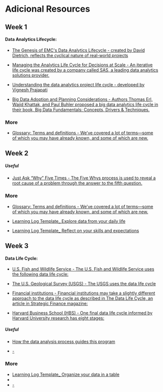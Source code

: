 # Adicional Resources

## Week 1
#### Data Analytics Lifecycle:

- [The Genesis of EMC's Data Analytics Lifecycle - created by David Dietrich, reflects the cyclical nature of real-world projects](http://pingax.com/understanding-data-analytics-project-life-cycle/)

- [Managing the Analytics Life Cycle for Decisions at Scale - An iterative life cycle was created by a company called SAS, a leading data analytics solutions provider.](https://www.sas.com/content/dam/SAS/en_us/doc/whitepaper1/manage-analytical-life-cycle-continuous-innovation-106179.pdf)

- [Understanding the data analytics project life cycle - developed by Vignesh Prajapati](http://pingax.com/understanding-data-analytics-project-life-cycle/)

- [Big Data Adoption and Planning Considerations - Authors Thomas Erl, Wajid Khattak, and Paul Buhler proposed a big data analytics life cycle in their book, Big Data Fundamentals: Concepts, Drivers & Techniques.](https://www.informit.com/articles/article.aspx?p=2473128&seqNum=11&ranMID=24808)

### More

- [Glossary: Terms and definitions  - We’ve covered a lot of terms—some of which you may have already known, and some of which are new.](https://docs.google.com/document/d/1yd3IZr2VupqaTPyjrlauxDLj4MsDHl9r9J3wmNf11mE/template/preview)

## Week 2

##### Useful

- [Just Ask “Why” Five Times  - The Five Whys process is used to reveal a root cause of a problem through the answer to the fifth question.](https://www.fastcompany.com/1669738/to-get-to-the-root-of-a-hard-problem-just-ask-why-five-times)

### More

- [Glossary: Terms and definitions  - We’ve covered a lot of terms—some of which you may have already known, and some of which are new.](https://docs.google.com/document/d/1NPfVEPe0X2l3d2v-XIaevT0I5OU5J4EYMGeetijKhAM/template/preview?resourcekey=0-bLCbJQfNZJ70tiFfxT2VXg)

- [Learning Log Template_ Explore data from your daily life](https://docs.google.com/document/d/1V7trFOoWavtEm1OV2sEFO-7K-6p9hbnhaczvhb49Hqg/template/preview)

- [Learning Log Template_ Reflect on your skills and expectations](https://docs.google.com/document/d/1Wf8-Cf8bEsS_I2ckXGZCoGLSBc3F38KiUn7vCI7M1ZI/template/preview)

## Week 3

#### Data Life Cycle:

- [U.S. Fish and Wildlife Service - The U.S. Fish and Wildlife Service uses the following data life cycle: ](https://www.fws.gov/data/life-cycle)

- [The U.S. Geological Survey (USGS) - The USGS uses the data life cycle](https://www.usgs.gov/products/data-and-tools/data-management/data-lifecycle)

- [Financial institutions - Financial institutions may take a slightly different approach to the data life cycle as described in The Data Life Cycle, an article in Strategic Finance magazine:](https://sfmagazine.com/post-entry/july-2018-the-data-life-cycle/)

- [Harvard Business School (HBS) - One final data life cycle informed by Harvard University research has eight stages:](https://online.hbs.edu/blog/post/data-life-cycle)

##### Useful

- [How the data analysis process guides this program](https://d3c33hcgiwev3.cloudfront.net/XT8DBaLYTUC_AwWi2O1Asw_bed8d5f8f56e4f1c9ed1dbdc5917e4f1_DAC1-The-data-analysis-process.pdf?Expires=1641427200&Signature=abLMHk7JmkEj2IhLaqHKKURtYVPkteJ50-Xwt8ry~bFv47YFmIre-V92Ow2poVid~G82d79bODmPgUV0HJcsGa57XP~EYtGLxWL7FdZmzrf~aa~5CNJr-ry7--HxtCv4G~r8aeVKq4PrA~I3n6amw1nxsvOzTLE0hi2fCedONrs_&Key-Pair-Id=APKAJLTNE6QMUY6HBC5A)

- [ - ]()
### More

- [Learning Log Template_ Organize your data in a table](https://docs.google.com/document/d/1q7M9ZhQMaQGVMTW7iZxzLylE1Ap5DjGQHrZ1-aUcOYk/template/preview)
-
- [ - ]()
